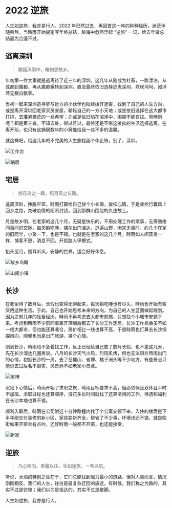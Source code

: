 # 2022 逆旅

人生如逆旅，我亦是行人。2022 年已然过去，再回首这一年的种种经历，迷茫伴随煎熬。当時雨开始提笔写年终总结，脑海中忽然浮起 “逆旅” 一词，给去年做总结最为合适不过。

## 逃离深圳

> 飘摇风雨中，睹物思故乡。

年初第一件大事就是逃离待了近三年的深圳，这几年从刚成为社畜，一路漂泊，从成都到魔都，再从魔都辗转到深圳，直至最终依旧选择逃离深圳，坎坎坷坷，如浮萍无根自飘零。

当初一起来深圳追寻梦与远方的小伙伴也陆续拨开迷雾，找到了自己的人生方向，或是离开深圳回老家买房安居，耕耘自己的一方小天地；或是依旧选择在这大都市打拼，去攥紧渺茫的一丝希望；亦或是依旧陷在沼泽中，困顿不能自拔。而時雨呢？即是第三者，不知去处，得过且过，最终还是不堪这难挨的生活选择逃离。在离开前，也只有这蜗居数年的小窝能给我一丝不多的温馨。

就这样吧，给这几年的不完美的人生旅程画个休止符，别了，深圳。

![工作台](/IMAGES/2023/2023-逆旅/工作台.jpg)

![蜗居](/IMAGES/2023/2023-逆旅/蜗居.jpg)

## 宅居

> 拾花鸟之一趣，照月风之长路。

逃离深圳，挣脱牢笼，時雨打算给自己放个小长假，放松心情。于是收拾行囊踏上回乡之路，突破疫情的阻断封锁，回到那群山围绕的久违故土。

月是故乡明，在老家的这几个月，无疑是快乐的，不用处理工作的琐事，无需熟络同事间的交际，每天躺吃睡，偶尔出门溜达，逛遍山野，闲来无事时，约几个在家的旧同学，小聚一下，也是不错。也就是在老家的这几个月，時雨如人间蒸发一样，博客不更，消息不回，开启路人甲模式。

抬头见月，侧耳听风，安静的世界，适合好好休息。

![故乡鸟瞰](/IMAGES/2023/2023-逆旅/故乡鸟瞰.jpg)

![山间小镇](/IMAGES/2023/2023-逆旅/山间小镇.jpg)

## 长沙

在老家待了数月后，长假也变得无聊起来，每天躺吃睡也有尽头，時雨也开始有些厌倦这种生活。于此，自己也开始思考未来的方向，为自己的人生蓝图做起规划。因为之前几年的社畜经历，時雨不再考虑去大都市煎熬，只想找个小城市安顿下来。考虑到時雨不少前同事离开深圳后都去了长沙工作定居，长沙工作机会虽不如一线大都市，但也能还算凑合，房价相比一线也算不高，于是時雨也打算去长沙探探风向，顺便也当是出门旅游，换个心情。

刚到长沙，時雨也不急着找工作，反正已经给自己放了数月长假，也不差这几天，先在长沙溜达几圈再说。八月的长沙天气火热，烈阳炙烤，但也无法阻拦時雨出门的心情，初抵长沙的一周，去了岳麓山、省博、橘子洲头等不少地方，有些景点只能说去过后名不副实，风景尚不如老家小景点。

![省博](/IMAGES/2023/2023-逆旅/省博.jpg)

沉寂下心情后，時雨开始了求职之旅，時雨目标要求不高，但必须保证双休且平时不加班。求职过程也还算顺序，没花多长时间就找了还算清闲的工作，待遇和福利在长沙本地也算不错。

顺利入职后，時雨在公司附近十分钟路程内找了个公寓安顿下来，入住的楼盘是下半年刚交付装修的新小区，家具崭新齐全，帮省了不少事，环境也还不错，就是临街如果开窗会有点吵，还好時雨一般都不开窗，也还能接受。

![新家](/IMAGES/2023/2023-逆旅/新家.jpg)

## 逆旅

> 凡心所向，素履以往，生如逆旅，一苇以航。

听说，水滴的特别之处在于，它们总能找到阻力最小的道路，但对人类而言，情况刚刚相反。我们的人生，往往是最复杂迂回的旅途。有时候，我们称之为路的，其实不过是彷徨；我们以为是抵达的，其实不过是歇脚。

人生如逆旅，我亦是行人。